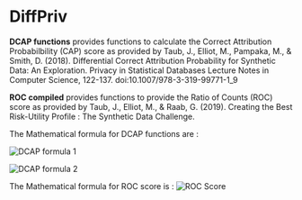 # DiffPriv

**DCAP functions** provides functions to calculate the Correct Attribution Probabilbility (CAP) score as provided by Taub, J., Elliot, M., Pampaka, M., &amp; Smith, D. (2018). Differential Correct Attribution Probability for Synthetic Data: An Exploration. Privacy in Statistical Databases Lecture Notes in Computer Science, 122-137. doi:10.1007/978-3-319-99771-1_9

**ROC compiled** provides functions to provide the Ratio of Counts (ROC) score as provided by Taub, J., Elliot, M., & Raab, G. (2019). Creating the Best Risk-Utility Profile : The Synthetic Data Challenge.

The Mathematical formula for DCAP functions are : 

![DCAP formula 1](https://github.com/MUNFAI15/DiffPriv/blob/master/DCAP1.png)

![DCAP formula 2](https://github.com/MUNFAI15/DiffPriv/blob/master/DCAP2.png)


The Mathematical formula for ROC score is : 
![ROC Score](https://github.com/MUNFAI15/DiffPriv/blob/master/ROC.png)
